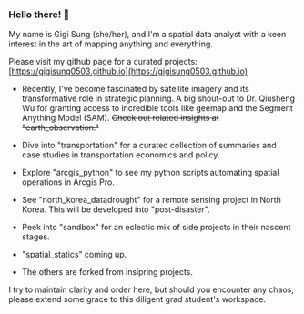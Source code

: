 ### Hello there! 👋

My name is Gigi Sung (she/her), and I'm a spatial data analyst with a keen interest in the art of mapping anything and everything.

Please visit my github page for a curated projects: [https://gigisung0503.github.io](https://gigisung0503.github.io)

- Recently, I've become fascinated by satellite imagery and its transformative role in strategic planning. A big shout-out to Dr. Qiusheng Wu for granting access to incredible tools like geemap and the Segment Anything Model (SAM). ~~Check out related insights at "earth_observation."~~

- Dive into "transportation" for a curated collection of summaries and case studies in transportation economics and policy.
- Explore "arcgis_python" to see my python scripts automating spatial operations in Arcgis Pro.
- See "north_korea_datadrought" for a remote sensing project in North Korea. This will be developed into "post-disaster".
- Peek into "sandbox" for an eclectic mix of side projects in their nascent stages.
- "spatial_statics" coming up.
- The others are forked from insipring projects.  

I try to maintain clarity and order here, but should you encounter any chaos, please extend some grace to this diligent grad student's workspace.



<!--
**gigisung0503/gigisung0503** is a ✨ _special_ ✨ repository because its `README.md` (this file) appears on your GitHub profile.

Here are some ideas to get you started:

- 🔭 I’m currently working on ...
- 🌱 I’m currently learning ...
- 👯 I’m looking to collaborate on ...
- 🤔 I’m looking for help with ...
- 💬 Ask me about ...
- 📫 How to reach me: ...
- 😄 Pronouns: ...
- ⚡ Fun fact: ...
-->
